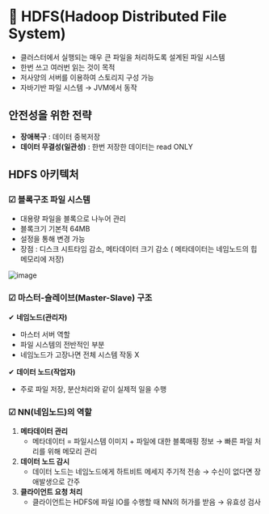 # 📑 HDFS(Hadoop Distributed File System)

- 클러스터에서 실행되는 매우 큰 파일을 처리하도록 설계된 파일 시스템
- 한번 쓰고 여러번 읽는 것이 목적
- 저사양의 서버를 이용하여 스토리지 구성 가능
- 자바기반 파일 시스템 → JVM에서 동작

## 안전성을 위한 전략

- **장애복구** : 데이터 중복저장
- **데이터 무결성(일관성)** : 한번 저장한 데이터는 read ONLY

## HDFS 아키텍처

### ☑ **블록구조** 파일 시스템

- 대용량 파일을 블록으로 나누어 관리
- 블록크기 기본적 64MB
- 설정을 통해 변경 가능
- 장점 : 디스크 시트타임 감소, 메타데이터 크기 감소 ( 메타데이터는 네임노드의 힙 메모리에 저장)

![image](https://user-images.githubusercontent.com/72757829/107148805-8c04c380-6998-11eb-926a-fcbc250c0c06.png)

### ☑ 마스터-슬레이브(Master-Slave) 구조

✔ **네임노드(관리자)** 

- 마스터 서버 역할
- 파일 시스템의 전반적인 부분
- 네임노드가 고장나면  전체 시스템 작동 X

✔ **데이터 노드(작업자)**

- 주로 파일 저장, 분산처리와 같이 실제적 일을 수행

### ☑ NN(네임노드)의 역할

1. **메타데이터 관리**
    - 메타데이터 = 파일시스템 이미지 + 파일에 대한 블록매핑 정보 → 빠른 파일 처리를 위해 메모리 관리
2. **데이터 노드 감시**
    - 데이터 노드는 네임노드에게 하트비트 메세지 주기적 전송 → 수신이 없다면 장애발생으로 간주
3. **클라이언트 요청 처리**
    - 클라이언트는 HDFS에 파일 IO를 수행할 때 NN의 허가를 받음 → 유효성 검사
